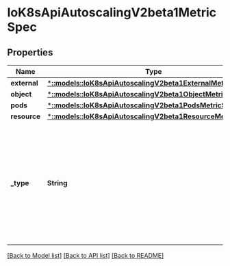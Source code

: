 # IoK8sApiAutoscalingV2beta1MetricSpec

## Properties
Name | Type | Description | Notes
------------ | ------------- | ------------- | -------------
**external** | [***::models::IoK8sApiAutoscalingV2beta1ExternalMetricSource**](io.k8s.api.autoscaling.v2beta1.ExternalMetricSource.md) |  | [optional] 
**object** | [***::models::IoK8sApiAutoscalingV2beta1ObjectMetricSource**](io.k8s.api.autoscaling.v2beta1.ObjectMetricSource.md) |  | [optional] 
**pods** | [***::models::IoK8sApiAutoscalingV2beta1PodsMetricSource**](io.k8s.api.autoscaling.v2beta1.PodsMetricSource.md) |  | [optional] 
**resource** | [***::models::IoK8sApiAutoscalingV2beta1ResourceMetricSource**](io.k8s.api.autoscaling.v2beta1.ResourceMetricSource.md) |  | [optional] 
**_type** | **String** | type is the type of metric source.  It should be one of \"Object\", \"Pods\" or \"Resource\", each mapping to a matching field in the object. | 

[[Back to Model list]](../README.md#documentation-for-models) [[Back to API list]](../README.md#documentation-for-api-endpoints) [[Back to README]](../README.md)


